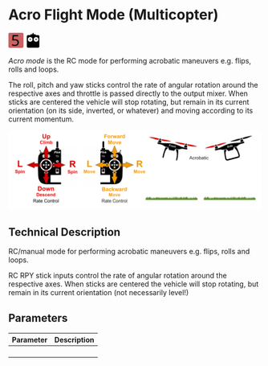 # Acro Flight Mode (Multicopter)

<!-- this requires review and updates -->

[<img src="../../assets/site/difficulty_5.svg" title="Difficulty (Hard)" width="30px" />](../getting_started/flight_modes.md#key_difficulty)&nbsp;[<img src="../../assets/site/remote_control.svg" title="Manual/Remote control required" width="30px" />](../getting_started/flight_modes.md#key_manual)&nbsp;

*Acro mode* is the RC mode for performing acrobatic maneuvers e.g. flips, rolls and loops.

The roll, pitch and yaw sticks control the rate of angular rotation around the respective axes and throttle is passed directly to the output mixer. When sticks are centered the vehicle will stop rotating, but remain in its current orientation (on its side, inverted, or whatever) and moving according to its current momentum.

![MC Manual Acrobatic Flight](../../images/flight_modes/manual_acrobatic_MC.png)

<!-- image above incorrect: https://github.com/PX4/px4_user_guide/issues/182 -->

## Technical Description

RC/manual mode for performing acrobatic maneuvers e.g. flips, rolls and loops.

RC RPY stick inputs control the rate of angular rotation around the respective axes. When sticks are centered the vehicle will stop rotating, but remain in its current orientation (not necessarily level!)

## Parameters

Parameter | Description
--- | ---
&nbsp; | 

 
<!-- 
Possibly interesting and relevant:

MC_ACRO_EXPO - Acro Expo factor applied to input of all axis: roll, pitch, yaw - 0 Purely linear input curve 1 Purely cubic input curve. Default 0.69	

MC_ACRO_P_MAX - Max acro pitch rate default: 2 turns per second (720.0	deg/s)

MC_ACRO_R_MAX - Max acro roll rate default: 2 turns per second (720.0	deg/s)

MC_ACRO_SUPEXPO - Acro SuperExpo factor applied to input of all axis: roll, pitch, yaw. Comment: 0 Pure Expo function 0.7 resonable shape enhancement for intuitive stick feel 0.95 very strong bent input curve only near maxima have effect. Default (0.7)

MC_ACRO_Y_MAX - Max acro yaw rate default 1.5 turns per second (540.0 degrees/s)

-->
